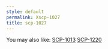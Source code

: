 ```yaml
---
style: default
permalink: Xscp-1027
title: scp-1027
---
```

You may also like:
[SCP-1013](http://scp-wiki.net/scp-1013)
[SCP-1220](http://scp-wiki.net/scp-1220)